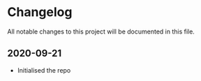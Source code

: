 # Changelog
All notable changes to this project will be documented in this file.

## 2020-09-21
- Initialised the repo
